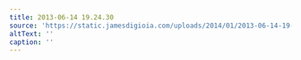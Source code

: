 ```yaml
---
title: 2013-06-14 19.24.30
source: 'https://static.jamesdigioia.com/uploads/2014/01/2013-06-14-19-24-30-scaled.jpg'
altText: ''
caption: ''
---
```


